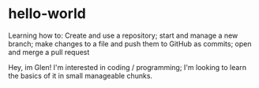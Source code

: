 # hello-world
Learning how to: Create and use a repository; start and manage a new branch; make changes to a file and push them to GitHub as commits; open and merge a pull request

Hey, im Glen! I'm interested in coding / programming; I'm looking to learn the basics of it in small manageable chunks.
